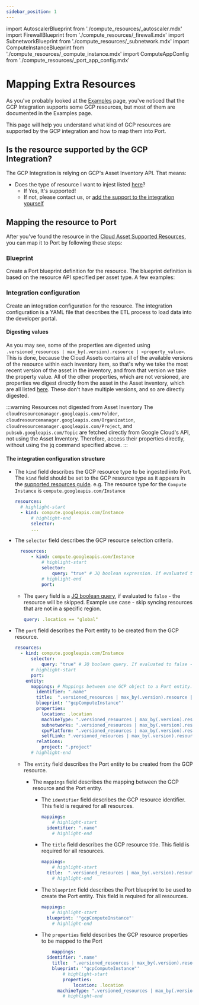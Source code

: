 ```yaml
---
sidebar_position: 1
---
```

import AutoscalerBlueprint from './compute_resources/\_autoscaler.mdx'
import FirewallBlueprint from './compute_resources/\_firewall.mdx'
import SubnetworkBlueprint from './compute_resources/\_subnetwork.mdx'
import ComputeInstanceBlueprint from './compute_resources/\_compute_instance.mdx'
import ComputeAppConfig from './compute_resources/\_port_app_config.mdx'

# Mapping Extra Resources

As you've probably looked at the [Examples](./examples.md) page, you've noticed that the GCP Integration supports some GCP resources, but most of them are documented in the Examples page.

This page will help you understand what kind of GCP resources are supported by the GCP integration and how to map them into Port.

## Is the resource supported by the GCP Integration?

The GCP Integration is relying on GCP's Asset Inventory API. That means:

- Does the type of resource I want to injest listed [here](https://cloud.google.com/asset-inventory/docs/supported-asset-types)?
  - If Yes, It's supported!
  - If not, please contact us, or [add the support to the integration yourself](https://github.com/port-labs/ocean/tree/main/integrations/gcp)

## Mapping the resource to Port

After you've found the resource in the [Cloud Asset Supported Resources](https://cloud.google.com/asset-inventory/docs/supported-asset-types), you can map it to Port by following these steps:

### Blueprint

Create a Port blueprint definition for the resource. The blueprint definition is based on the resource API specified per asset type.
A few examples:

<SubnetworkBlueprint/>
<FirewallBlueprint/>
<SubnetworkBlueprint/>
<ComputeInstanceBlueprint/>

### Integration configuration

Create an integration configuration for the resource. The integration configuration is a YAML file that describes the ETL process to load data into the developer portal.

#### Digesting values
As you may see, some of the properties are digested using `.versioned_resources | max_by(.version).resource | <property_value>`. This is done, because the Cloud Assets contains all of the available versions of the resource within each inventory item, so that's why we take the most recent version of the asset in the inventory, and from that version we take the property value.
All of the other properties, which are not versioned, are properties we digest directly from the asset in the Asset inventory, which are all listed [here](https://cloud.google.com/asset-inventory/docs/reference/rest/v1/Asset). These don't have multiple versions, and so are directly digested.

:::warning Resources not digested from Asset Inventory
   The `cloudresourcemanager.googleapis.com/Folder`, `cloudresourcemanager.googleapis.com/Organization`, `cloudresourcemanager.googleapis.com/Project`, and `pubsub.googleapis.com/Topic` are fetched directly from Google Cloud's API, not using the Asset Inventory. Therefore, access their properties directly, without using the jq command specified above.
:::

<ComputeAppConfig/>

#### The integration configuration structure

- The `kind` field describes the GCP resource type to be ingested into Port.
  The `kind` field should be set to the GCP resource type as it appears in the [supported resources guide](https://cloud.google.com/asset-inventory/docs/supported-asset-types). e.g. The resource type for the `Compute Instance` is `compute.googleapis.com/Instance`

  ```yaml showLineNumbers
  resources:
  	# highlight-start
  	- kind: compute.googleapis.com/Instance
  		# highlight-end
  		selector:
  		...
  ```

- The `selector` field describes the GCP resource selection criteria.

  ```yaml showLineNumbers
  	resources:
  		- kind: compute.googleapis.com/Instance
  			# highlight-start
  			selector:
  				query: "true" # JQ boolean expression. If evaluated to false - this object will be skipped.
  			# highlight-end
  			port:
  ```

  - The `query` field is a [JQ boolean query](https://stedolan.github.io/jq/manual/#Basicfilters), if evaluated to `false` - the resource will be skipped. Example use case - skip syncing resources that are not in a specific region.
    ```yaml showLineNumbers
    query: .location == "global"
    ```
- The `port` field describes the Port entity to be created from the GCP resource.

  ```yaml showLineNumbers
  resources:
  	- kind: compute.googleapis.com/Instance
  		selector:
  			query: "true" # JQ boolean query. If evaluated to false - skip syncing the object.
  		# highlight-start
  		port:
      entity:
        mappings: # Mappings between one GCP object to a Port entity. Each value is a JQ query.
          identifier: ".name"
          title:  ".versioned_resources | max_by(.version).resource | .name"
          blueprint: '"gcpComputeInstance"'
          properties:
            location: .location
            machineType: ".versioned_resources | max_by(.version).resource | .machineType"
            subnetworks: ".versioned_resources | max_by(.version).resource | .networkInterfaces[].subnetwork"
            cpuPlatform: ".versioned_resources | max_by(.version).resource | .cpuPlatform"
            selfLink: ".versioned_resources | max_by(.version).resource | .selfLink"
          relations:
            project: ".project"
  		# highlight-end
  ```

  - The `entity` field describes the Port entity to be created from the GCP resource.

    - The `mappings` field describes the mapping between the GCP resource and the Port entity.

      - The `identifier` field describes the GCP resource identifier. This field is required for all resources.
        ```yaml showLineNumbers
        mappings:
        	# highlight-start
          identifier: ".name"
        	# highlight-end
        ```
      - The `title` field describes the GCP resource title. This field is required for all resources.
        ```yaml showLineNumbers
        mappings:
        	# highlight-start
          title:  ".versioned_resources | max_by(.version).resource | .name"
        	# highlight-end
        ```
      - The `blueprint` field describes the Port blueprint to be used to create the Port entity. This field is required for all resources.

        ```yaml showLineNumbers
        mappings:
        	# highlight-start
          blueprint: '"gcpComputeInstance"'
        	# highlight-end
        ```

      - The `properties` field describes the GCP resource properties to be mapped to the Port
        ```yaml showLineNumbers
        	mappings:
          identifier: ".name"
            title:  ".versioned_resources | max_by(.version).resource | .name"
            blueprint: '"gcpComputeInstance"'
        		# highlight-start
        		properties:
        			location: .location
              machineType: ".versioned_resources | max_by(.version).resource | .machineType"
        		# highlight-end
        ```
